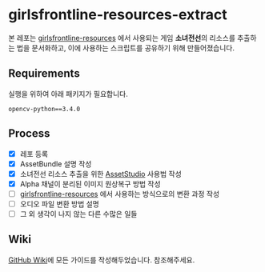 # girlsfrontline-resources-extract

본 레포는 [girlsfrontline-resources](https://github.com/36base/girlsfrontline-resources) 에서 사용되는 게임 **소녀전선**의 리소스를 추출하는 법을 문서화하고, 이에 사용하는 스크립트를 공유하기 위해 만들어졌습니다.

## Requirements
실행을 위하여 아래 패키지가 필요합니다.
```
opencv-python==3.4.0
```

## Process
- [x] 레포 등록
- [x] AssetBundle 설명 작성
- [x] 소녀전선 리소스 추출을 위한 [AssetStudio](https://github.com/Perfare/AssetStudio) 사용법 작성
- [x] Alpha 채널이 분리된 이미지 원상복구 방법 작성
- [ ] [girlsfrontline-resources](https://github.com/36base/girlsfrontline-resources) 에서 사용하는 방식으로의 변환 과정 작성
- [ ] 오디오 파일 변환 방법 설명
- [ ] 그 외 생각이 나지 않는 다른 수많은 일들

## Wiki
[GitHub Wiki](/wiki)에 모든 가이드를 작성해두었습니다. 참조해주세요. 